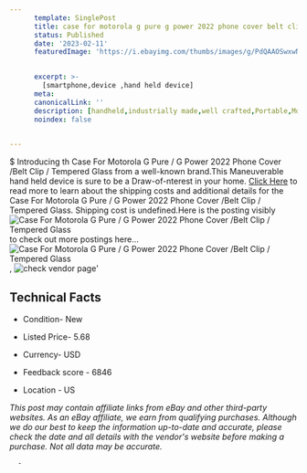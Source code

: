 ```yaml
---
      template: SinglePost
      title: case for motorola g pure g power 2022 phone cover belt clip tempered glass
      status: Published
      date: '2023-02-11'
      featuredImage: 'https://i.ebayimg.com/thumbs/images/g/PdQAAOSwxwNjx5uF/s-l225.jpg'
       

      excerpt: >-
        [smartphone,device ,hand held device]
      meta:
      canonicalLink: ''
      description: [handheld,industrially made,well crafted,Portable,Mobile,Compact,Convenient,Lightweight,Maneuverable,Man-portable,Miniature,Carriable,Hand-held,Light,Holdable,Transportable,Mobile device,Pocket-sized,On-the-go,Wireless,Cordless,Compact size,Convenient size, smartphone,device ,hand held device]
      noindex: false
      

---
```

$
      Introducing th Case For Motorola G Pure / G Power 2022 Phone Cover /Belt Clip / Tempered Glass from a well-known brand.This Maneuverable hand held device is sure to be a Draw-of-nterest in your home. [Click Here](https://www.ebay.com/itm/404114175481?hash=item5e1714f5f9%3Ag%3APdQAAOSwxwNjx5uF&mkevt=1&mkcid=1&mkrid=711-53200-19255-0&campid=%253CePNCampaignId%253E&customid=%253CreferenceId%253E&toolid=10049) to read more to learn about the shipping costs and additional details for the Case For Motorola G Pure / G Power 2022 Phone Cover /Belt Clip / Tempered Glass. Shipping cost is undefined.Here is the posting visibly ![Case For Motorola G Pure / G Power 2022 Phone Cover /Belt Clip / Tempered Glass](https://i.ebayimg.com/thumbs/images/g/PdQAAOSwxwNjx5uF/s-l225.jpg) to check out more postings here... ![Case For Motorola G Pure / G Power 2022 Phone Cover /Belt Clip / Tempered Glass](https://i.ebayimg.com/images/g/PdQAAOSwxwNjx5uF/s-l1200.jpg), ![check vendor page](https://origin-galleryplus.ebayimg.com/ws/web/404114175481_2_0_1/225x225.jpg,https://origin-galleryplus.ebayimg.com/ws/web/404114175481_3_0_1/225x225.jpg,https://origin-galleryplus.ebayimg.com/ws/web/404114175481_4_0_1/225x225.jpg,https://origin-galleryplus.ebayimg.com/ws/web/404114175481_5_0_1/225x225.jpg,https://origin-galleryplus.ebayimg.com/ws/web/404114175481_6_0_1/225x225.jpg,https://origin-galleryplus.ebayimg.com/ws/web/404114175481_7_0_1/225x225.jpg,https://origin-galleryplus.ebayimg.com/ws/web/404114175481_8_0_1/225x225.jpg,https://origin-galleryplus.ebayimg.com/ws/web/404114175481_9_0_1/225x225.jpg,https://origin-galleryplus.ebayimg.com/ws/web/404114175481_10_0_1/225x225.jpg,https://origin-galleryplus.ebayimg.com/ws/web/404114175481_11_0_1/225x225.jpg,https://origin-galleryplus.ebayimg.com/ws/web/404114175481_12_0_1/225x225.jpg,https://origin-galleryplus.ebayimg.com/ws/web/404114175481_13_0_1/225x225.jpg,https://origin-galleryplus.ebayimg.com/ws/web/404114175481_14_0_1/225x225.jpg,https://origin-galleryplus.ebayimg.com/ws/web/404114175481_15_0_1/225x225.jpg,https://origin-galleryplus.ebayimg.com/ws/web/404114175481_16_0_1/225x225.jpg,https://origin-galleryplus.ebayimg.com/ws/web/404114175481_17_0_1/225x225.jpg)'

      

 ## Technical Facts 



     
      

 - Condition- New 


      

 - Listed Price- 5.68 


      

 - Currency- USD 


      

 - Feedback score - 6846 


      

 - Location - US 


      
      

 *_This post may contain affiliate links from eBay and other third-party websites. As an eBay affiliate, we earn from qualifying purchases. Although we do our best to keep the information up-to-date and accurate, please check the date and all details with the vendor's website before making a purchase. Not all data may be accurate._*




      -
